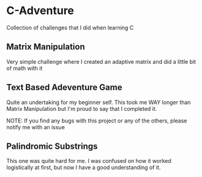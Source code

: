 # C-Adventure
Collection of challenges that I did when learning C

## Matrix Manipulation

Very simple challenge where I created an adaptive matrix and did a little bit of math with it

## Text Based Adeventure Game

Quite an undertaking for my beginner self. This took me WAY longer than Matrix Manipulation but I'm proud to say that I completed it.

NOTE: If you find any bugs with this project or any of the others, please notify me with an issue

## Palindromic Substrings

This one was quite hard for me. I was confused on how it worked logistically at first, but now I have a good understanding of it.
